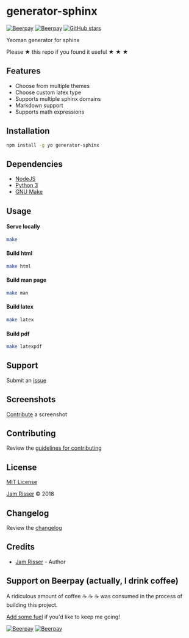 # generator-sphinx

[![Beerpay](https://beerpay.io/jamrizzi/generator-sphinx/badge.svg?style=beer-square)](https://beerpay.io/jamrizzi/generator-sphinx)
[![Beerpay](https://beerpay.io/jamrizzi/generator-sphinx/make-wish.svg?style=flat-square)](https://beerpay.io/jamrizzi/generator-sphinx?focus=wish)
[![GitHub stars](https://img.shields.io/github/stars/jamrizzi/generator-sphinx.svg?style=social&label=Stars)](https://github.com/jamrizzi/generator-sphinx)

Yeoman generator for sphinx

Please &#9733; this repo if you found it useful &#9733; &#9733; &#9733;


## Features

* Choose from multiple themes
* Choose custom latex type
* Supports multiple sphinx domains
* Markdown support
* Supports math expressions


## Installation

```sh
npm install -g yo generator-sphinx
```


## Dependencies

* [NodeJS](https://nodejs.org)
* [Python 3](https://www.python.org)
* [GNU Make](https://www.gnu.org/software/make)


## Usage

#### Serve locally

```sh
make
```

#### Build html

```sh
make html
```


#### Build man page

```sh
make man
```


#### Build latex

```sh
make latex
```


#### Build pdf

```sh
make latexpdf
```


## Support

Submit an [issue](https://github.com/jamrizzi/generator-sphinx/issues/new)


## Screenshots

[Contribute](https://github.com/jamrizzi/generator-sphinx/blob/master/CONTRIBUTING.md) a screenshot


## Contributing

Review the [guidelines for contributing](https://github.com/jamrizzi/generator-sphinx/blob/master/CONTRIBUTING.md)


## License

[MIT License](https://github.com/jamrizzi/generator-sphinx/blob/master/LICENSE)

[Jam Risser](https://jam.jamrizzi.com) &copy; 2018


## Changelog

Review the [changelog](https://github.com/jamrizzi/generator-sphinx/blob/master/CHANGELOG.md)


## Credits

* [Jam Risser](https://jam.jamrizzi.com) - Author


## Support on Beerpay (actually, I drink coffee)

A ridiculous amount of coffee :coffee: :coffee: :coffee: was consumed in the process of building this project.

[Add some fuel](https://beerpay.io/jamrizzi/generator-sphinx) if you'd like to keep me going!

[![Beerpay](https://beerpay.io/jamrizzi/generator-sphinx/badge.svg?style=beer-square)](https://beerpay.io/jamrizzi/generator-sphinx)
[![Beerpay](https://beerpay.io/jamrizzi/generator-sphinx/make-wish.svg?style=flat-square)](https://beerpay.io/jamrizzi/generator-sphinx?focus=wish)
